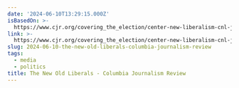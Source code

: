 ```yaml
---
date: '2024-06-10T13:29:15.000Z'
isBasedOn: >-
  https://www.cjr.org/covering_the_election/center-new-liberalism-cnl-jeremiah-johnson.php
link: >-
  https://www.cjr.org/covering_the_election/center-new-liberalism-cnl-jeremiah-johnson.php
slug: 2024-06-10-the-new-old-liberals-columbia-journalism-review
tags:
  - media
  - politics
title: The New Old Liberals - Columbia Journalism Review
---
```

 
